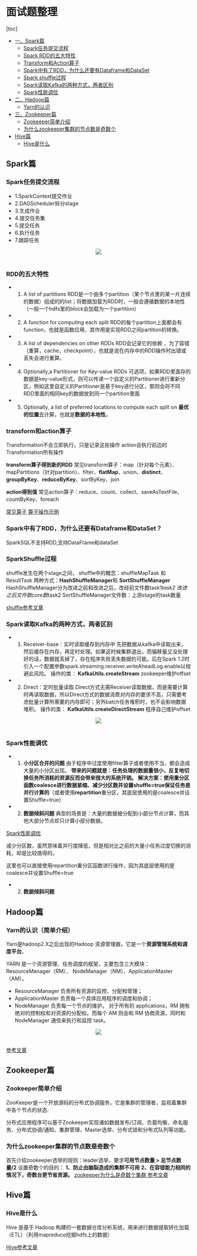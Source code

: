 # 面试题整理
[toc]

<!-- GFM-TOC -->
* [一、Spark篇](#Spark篇)
    * [Spark任务提交流程](#Spark任务提交流程)
    * [Spark RDD的五大特性](#RDD的五大特性)
    * [Transform和Action算子](#Transform和Action算子) 
    * [Spark中有了RDD，为什么还要有Dataframe和DataSet](#Spark中有了RDD,为什么还要有Dataframe和DataSet？)
    * [Spark shuffle过程](#SparkShuffle过程)
    * [Spark读取Kafka的两种方式，两者区别](#Spark读取Kafka的两种方式,两者区别)
    * [Spark性能调优](#Spark性能调优)
 * [二、Hadoop篇](#Hadoop篇)
     * [Yarn的认识](#Yarn的认识(简单介绍))
 * [三、Zookeeper篇](#Zookeeper篇)
   * [Zookeeper简单介绍](#Zookeeper简单介绍)
   * [为什么zookeeper集群的节点数是奇数个](#为什么zookeeper集群的节点数是奇数个)
 * [Hive篇](#Hive篇) 
   * [Hive是什么](#Hive是什么)
<!-- GFM-TOC -->

## Spark篇
### Spark任务提交流程
- 1.SparkContext提交作业
- 2.DAGScheduler拆分stage
- 3.生成作业
- 4.提交任务集
- 5.提交任务
- 6.执行任务
- 7.跟踪任务

<div align="center"> <img src="picture/%E4%BB%BB%E5%8A%A1%E8%B0%83%E5%BA%A6%E6%80%BB%E4%BD%93%E8%AF%A0%E9%87%8A.jpg"/> </div><br>


### RDD的五大特性
   - 1. A list of partitions
   RDD是一个由多个partition（某个节点里的某一片连续的数据）组成的的list；将数据加载为RDD时，一般会遵循数据的本地性（一般一个hdfs里的block会加载为一个partition）
   - 2. A function for computing each split
   RDD的每个partition上面都会有function，也就是函数应用，其作用是实现RDD之间partition的转换。
   - 3. A list of dependencies on other RDDs
    RDD会记录它的依赖 ，为了容错（重算，cache，checkpoint），也就是说在内存中的RDD操作时出错或丢失会进行重算。
  - 4. Optionally,a Partitioner for Key-value RDDs
  可选项，如果RDD里面存的数据是key-value形式，则可以传递一个自定义的Partitioner进行重新分区，例如这里自定义的Partitioner是基于key进行分区，那则会将不同RDD里面的相同key的数据放到同一个partition里面
  - 5. Optionally, a list of preferred locations to compute each split on
    **最优的位置**去计算，也就是**数据的本地性**。

### transform和action算子
Transformation不会立即执行，只是记录这些操作 
action会执行前边的Transformation所有操作

**transform算子得到新的RDD**
常见transform算子：map（针对每个元素）、mapPartitions（针对partition）、filter、**flatMap**、union、**distinct**、**groupByKey**、**reduceByKey**、sortByKey、join

**action得到值**
常见action算子：reduce、count、collect、saveAsTextFile、countByKey、foreach

[常见算子](https://my.oschina.net/134596/blog/3037972)
[算子操作示例](https://blog.csdn.net/huozi07/article/details/50133259)

### Spark中有了RDD，为什么还要有Dataframe和DataSet？
SparkSQL不支持RDD,支持DataFrame和dataSet


### SparkShuffle过程
shuffle发生在两个stage之间，
shuffle中的概念：shuffleMapTask 和 ResultTask
两种方式：**HashShuffleManager**和 **SortShuffleManager**
HashShuffleManager分为改进之前和改进之后，改经前文件数task1*task2
改进之后文件数core数*task2
SortShuffleManager文件数：上游stage的task数量

[shuffle参考文章](https://blog.csdn.net/quitozang/article/details/80904040)


### Spark读取Kafka的两种方式，两者区别
- 1.  Receiver-base：实时读取缓存到内存中
先把数据从kafka中读取出来，然后缓存在内存，再定时处理。如果这时候集群退出，而偏移量又没处理好的话，数据就丢掉了，存在程序失败丢失数据的可能，后在Spark 1.2时引入一个配置参数spark.streaming.receiver.writeAheadLog.enable以规避此风险。
操作的类： **KafkaUtils.createStream**
zookeeper维护offset
- 2.  Direct：定时批量读取
Direct方式无需Receiver读取数据，而是需要计算时再读取数据，所以Direct方式的数据消费对内存的要求不高，只需要考虑批量计算所需要的内存即可；另外batch任务堆积时，也不会影响数据堆积。
  操作的类： **KafkaUtils.createDirectStream**
  程序自己维护offset
  

<div align="center"> <img src="picture/Kafka%E7%BB%93%E5%90%88Streaming%E7%9A%84%E4%B8%A4%E7%A7%8D%E6%96%B9%E5%BC%8F.png"/> </div><br>

### Spark性能调优
* 1. **小分区合并的问题**
由于程序中过度使用filter算子或者使用不当，都会造成大量的小分区出现。
**带来的问题就是：任务处理的数据量很小，反复地切换任务所消耗的资源反而会带来很大的系统开销。**
**解决方案：使用重分区函数coalesce进行数据紧缩、减少分区数并设置shuffle=true保证任务是并行计算的**（或者使用**repartition**重分区，其底层使用的是coalesce并设置Shuffle=true）

* 2. **数据倾斜问题**
典型的场景是：大量的数据被分配到小部分节点计算，而其他大部分节点却只计算小部分数据。

[Spark性能调优](https://www.cnblogs.com/jchubby/p/5449373.html)


减少分区数，虽然意味着并行度降低，但是相对比之前的大量小任务过度切换的消耗，却是比较值得的。

这里也可以直接使用repartition重分区函数进行操作，因为其底层使用的是coalesce并设置Shuffle=true


* 2. **数据倾斜问题**

## Hadoop篇

### Yarn的认识（简单介绍）
Yarn是hadoop2.X之后出现的Hadoop 资源管理器，它是一个**资源管理系统和调度平台**。

YARN 是一个资源管理、任务调度的框架，主要包含三大模块：ResourceManager（RM）、
NodeManager（NM）、ApplicationMaster（AM）。
- ResourceManager 负责所有资源的监控、分配和管理；
- ApplicationMaster 负责每一个具体应用程序的调度和协调；
- NodeManager 负责每一个节点的维护。
对于所有的 applications，RM 拥有绝对的控制权和对资源的分配权。而每个 AM 则会和
RM 协商资源，同时和 NodeManager 通信来执行和监控 task。

<div align="center"> <img src="picture/Yarn%E6%9E%B6%E6%9E%84%E5%9B%BE.png"/> </div><br>

[参考文章](https://blog.csdn.net/qq_33624952/article/details/79341034)

## Zookeeper篇

### Zookeeper简单介绍
ZooKeeper是一个开放源码的分布式协调服务，它是集群的管理者，监视着集群中各个节点的状态.

分布式应用程序可以基于Zookeeper实现诸如数据发布/订阅、负载均衡、命名服务、分布式协调/通知、集群管理、Master选举、分布式锁和分布式队列等功能。

### 为什么zookeeper集群的节点数是奇数个
首先介绍zookeeper选举的规则：leader选举，要求**可用节点数量 > 总节点数量/2**
设置奇数个的目的：
**1、防止由脑裂造成的集群不可用**
**2、在容错能力相同的情况下，奇数台更节省资源。**
[zookeeper为什么是奇数个集群 参考文章](https://blog.csdn.net/u010476994/article/details/79806041)

## Hive篇

### Hive是什么
 Hive 是基于 Hadoop 构建的一套数据仓库分析系统，用来进行数据提取转化加载（ETL）（利用mapreduce挖掘hdfs上的数据）
 
[Hive参考文章](https://blog.csdn.net/francis_lzz/article/details/77720827)


